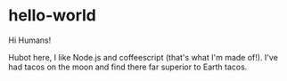 # hello-world

Hi Humans!

Hubot here, I like Node.js and coffeescript (that's what I'm made of!).
I've had tacos on the moon and find there far superior to Earth tacos.
